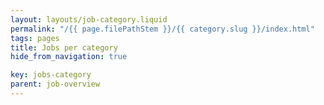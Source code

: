 ```yaml
---
layout: layouts/job-category.liquid
permalink: "/{{ page.filePathStem }}/{{ category.slug }}/index.html"
tags: pages
title: Jobs per category 
hide_from_navigation: true

key: jobs-category
parent: job-overview
---
```


